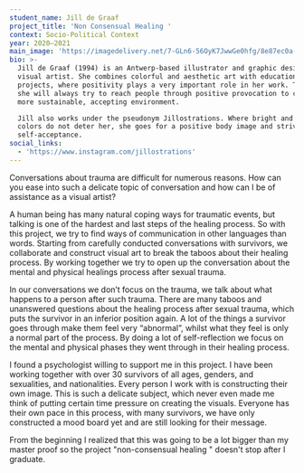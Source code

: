 ```yaml
---
student_name: Jill de Graaf
project_title: 'Non Consensual Healing '
context: Socio-Political Context
year: 2020—2021
main_image: 'https://imagedelivery.net/7-GLn6-56OyK7JwwGe0hfg/8e87ec0a-8c08-4810-2012-c80016b85900'
bio: >-
  Jill de Graaf (1994) is an Antwerp-based illustrator and graphic designer /
  visual artist. She combines colorful and aesthetic art with educational
  projects, where positivity plays a very important role in her work. Therefore,
  she will always try to reach people through positive provocation to create a
  more sustainable, accepting environment.

  Jill also works under the pseudonym Jillostrations. Where bright and bold
  colors do not deter her, she goes for a positive body image and strives for
  self-acceptance.
social_links:
  - 'https://www.instagram.com/jillostrations'
---
```

Conversations about trauma are difficult for numerous reasons. How can you ease into such a delicate topic of conversation and how can I be of assistance as a visual artist?


A human being has many natural coping ways for traumatic events, but talking is one of the hardest and last steps of the healing process. So with this project, we try to find ways of communication in other languages than words. 
Starting from carefully conducted conversations with survivors, we collaborate and construct visual art to break the taboos about their healing process. By working together we try to open up the conversation about the mental and physical healings process after sexual trauma.

In our conversations we don’t focus on the trauma, we talk about what happens to a person after such trauma. There are many taboos and unanswered questions about the healing process after sexual trauma, which puts the survivor in an inferior position again. A lot of the things a survivor goes through make them feel very “abnormal”, whilst what they feel is only a normal part of the process. By doing a lot of self-reflection we focus on the mental and physical phases they went through in their healing process.

I found a psychologist willing to support me in this project. I have been working together with over 30 survivors of all ages, genders, and sexualities, and nationalities. Every person I work with is constructing their own image. This is such a delicate subject, which never even made me think of putting certain time pressure on creating the visuals. Everyone has their own pace in this process, with many survivors, we have only constructed a mood board yet and are still looking for their message. 

From the beginning I realized that this  was going to be a lot bigger than my master proof so the project "non-consensual healing " doesn't stop after I graduate.